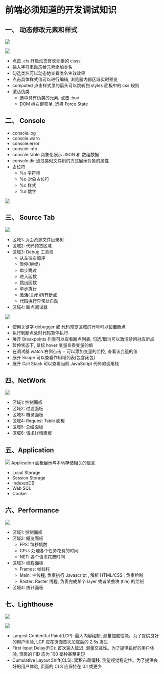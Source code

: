 # 前端必须知道的开发调试知识
## 一、 动态修改元素和样式
![](./assets/debug-01.png)

![](./assets/debug-02.png)

- 点击 .cls 开启动态修改元素的 class
- 输入字符串动态给元素添加类名
- 勾选类名可以动态地查看类名生效效果
- 点击具体样式值可以进行编辑, 浏览器内部区域实时预览
- computed 点击样式里的箭头可以跳转到 styles 面板中的 css 规则
- 激活伪类
  - 选中具有伪类的元素, 点击 :hov 
  - DOM 树右键菜单, 选择 Force State

## 二、 Console
- console.log
- console.warn
- console.error
- console.info
- console.table 具象化展示 JSON 和 数组数据
- console.dir 通过类似文件树的方式展示对象的属性
- 占位符
  - %s 字符串
  - %o 对象占位符
  - %c 样式
  - %d 数字

![](./assets/debug-03.png)

## 三、 Source Tab
![](./assets/debug-04.png)
- 区域1: 页面资源文件目录树
- 区域2: 代码预览区域
- 区域3: Debug 工具栏
  - 从左往右顺序
  - 暂停(继续)
  - 单步跳过
  - 进入函数
  - 跳出函数
  - 单步执行
  - 激活(关闭)所有断点
  - 代码执行异常处自动
- 区域4: 断点调试器

![](./assets/debug-05.png)
- 使用关键字 debugger 或 代码预览区域的行号可以设置断点
- 执行到断点处时代码暂停执行
- 展开 Breakpoints 列表可以查看断点列表, 勾选/取消可以激活禁用对应断点
- 暂停状态下, 鼠标 hover 变量查看变量的值
- 在调试器 watch 右侧点击 + 可以添加变量的监控, 查看该变量的值
- 展开 Scope 可以查看作用域列表(包含闭包)
- 展开 Call Stack 可以查看当前 JavaScript 代码的调用栈

## 四、NetWork
![](./assets/debug-06.png)
- 区域1: 控制面板
- 区域2: 过滤面板
- 区域3: 概览面板
- 区域4: Request Table 面板
- 区域5: 总结面板
- 区域6: 请求详情面板

## 五、Application
![](./assets/debug-07.png)
Application 面板展示与本地存储相关的信息
- Local Storage
- Session Storage
- IndexedDB
- Web SQL
- Cookie

## 六、Performance
![](./assets/debug-08.png)
- 区域1: 控制面板
- 区域2: 概览面板
  - FPS: 每秒帧数
  - CPU: 处理各个任务花费的时间
  - NET: 各个请求花费时间
- 区域3: 线程面板
  - Frames: 帧线程
  - Main: 主线程, 负责执行 Javascript , 解析 HTML/CSS , 负责绘制
  - Raster: Raster 线程, 负责完成某个 layer 或者某些块 (tile) 的绘制
- 区域4: 统计面板

## 七、Lighthouse
![](./assets/debug-09.png)

![](./assets/debug-10.png)
- Largest Contentful Paint(LCP): 最大内容绘制, 测量加载性能。为了提供良好的用户体验, LCP 应在页面首次加载后的 2.5s 发生
- First Input Delay(FID): 首次输入延迟, 测量交互性。为了提供良好的用户体验, 页面的 FID 应为 100 毫秒甚至更短
- Cumulative Layout Shift(CLS): 累积布局偏移, 测量视觉稳定性。为了提供良好的用户体验, 页面的 CLS 应保持在 0.1 或更少